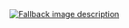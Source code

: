   <a href="https://wentam.github.io/typst-on-gh//typ-build/foo/README.typ.html" target="_blank" rel="noopener noreferrer">
    <picture>
      <source media="(prefers-color-scheme: dark)" srcset="/docs/typ-build/  foo/README-dark.typ.svg">
      <source media="(prefers-color-scheme: light)" srcset="/docs/typ-build/  foo/README-light.typ.svg">
      <img alt="Fallback image description" src="default-image.png">
    </picture>
  </a>
